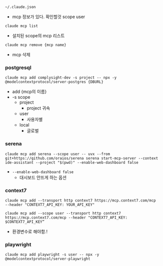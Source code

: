 `~/.claude.json`
- mcp 정보가 있다. 확인할것 scope user

`claude mcp list`
- 설치된 scope의 mcp 리스트

`claude mcp remove {mcp name}`
- mcp 삭제

### postgresql
`claude mcp add complysight-dev -s project -- npx -y @modelcontextprotocol/server-postgres {DBURL}`
- add {mcp의 이름}
- -s scope
	- project
		- project 귀속
	- user
		- 사용자별
	- local
		- 글로벌

### serena
`claude mcp add serena --scope user -- uvx --from git+https://github.com/oraios/serena serena start-mcp-server --context ide-assistant --project "$(pwd)" --enable-web-dashboard false`
- `--enable-web-dashboard false `
	- 대시보드 안뜨게 하는 옵션

### context7
`claude mcp add --transport http context7 https://mcp.context7.com/mcp --header "CONTEXT7_API_KEY: YOUR_API_KEY"`

`claude mcp add --scope user --transport http context7 https://mcp.context7.com/mcp --header "CONTEXT7_API_KEY: $CONTEXT7_API_KEY”`
- 환경변수로 해야함.!

### playwright
`claude mcp add playwright -s user -- npx -y @modelcontextprotocol/server-playwright`

